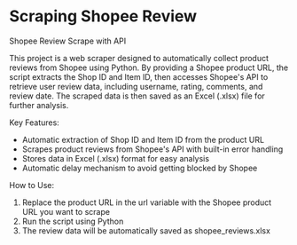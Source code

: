 # Scraping Shopee Review 
Shopee Review Scrape with API

This project is a web scraper designed to automatically collect product reviews from Shopee using Python. By providing a Shopee product URL, the script extracts the Shop ID and Item ID, then accesses Shopee's API to retrieve user review data, including username, rating, comments, and review date. The scraped data is then saved as an Excel (.xlsx) file for further analysis.

Key Features:
- Automatic extraction of Shop ID and Item ID from the product URL
- Scrapes product reviews from Shopee's API with built-in error handling
- Stores data in Excel (.xlsx) format for easy analysis
- Automatic delay mechanism to avoid getting blocked by Shopee

How to Use:
1. Replace the product URL in the url variable with the Shopee product URL you want to scrape
2. Run the script using Python
3. The review data will be automatically saved as shopee_reviews.xlsx
